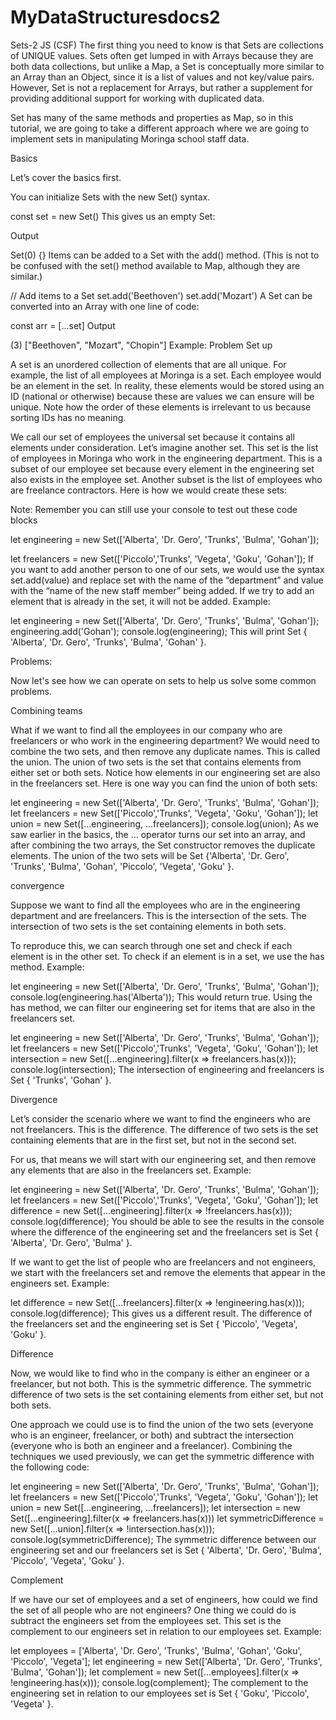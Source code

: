 # MyDataStructuresdocs2


Sets-2 JS (CSF)
The first thing you need to know is that Sets are collections of UNIQUE values. Sets often get lumped in with Arrays because they are both data collections, but unlike a Map, a Set is conceptually more similar to an Array than an Object, since it is a list of values and not key/value pairs. However, Set is not a replacement for Arrays, but rather a supplement for providing additional support for working with duplicated data.

Set has many of the same methods and properties as Map, so in this tutorial, we are going to take a different approach where we are going to implement sets in manipulating Moringa school staff data.

Basics

 Let’s cover the basics first.

You can initialize Sets with the new Set() syntax.

const set = new Set()
This gives us an empty Set:

Output

Set(0) {}
Items can be added to a Set with the add() method. (This is not to be confused with the set() method available to Map, although they are similar.)

// Add items to a Set
set.add('Beethoven')
set.add('Mozart')
A Set can be converted into an Array with one line of code:

const arr = [...set]
Output

(3) ["Beethoven", "Mozart", "Chopin"]
Example: Problem Set up

A set is an unordered collection of elements that are all unique. For example, the list of all employees at Moringa is a set. Each employee would be an element in the set. In reality, these elements would be stored using an ID (national or otherwise) because these are values we can ensure will be unique. Note how the order of these elements is irrelevant to us because sorting IDs has no meaning.  

We call our set of employees the universal set because it contains all elements under consideration. Let’s imagine another set. This set is the list of employees in Moringa who work in the engineering department. This is a subset of our employee set because every element in the engineering set also exists in the employee set. Another subset is the list of employees who are freelance contractors. Here is how we would create these sets: 

Note: Remember you can still use your console to test out these code blocks

let engineering = new Set(['Alberta', 'Dr. Gero', 'Trunks', 'Bulma', 'Gohan']);


let freelancers = new Set(['Piccolo','Trunks', 'Vegeta', 'Goku', 'Gohan']);
If you want to add another person to one of our sets, we would use the syntax set.add(value) and replace set with the name of the “department” and value with the “name of the new staff member” being added. If we try to add an element that is already in the set, it will not be added. Example:

let engineering = new Set(['Alberta', 'Dr. Gero', 'Trunks', 'Bulma', 'Gohan']);
engineering.add('Gohan');
console.log(engineering);
This will print Set { 'Alberta', 'Dr. Gero', 'Trunks', 'Bulma', 'Gohan' }.

Problems:

Now let's see how we can operate on sets to help us solve some common problems.

 

Combining teams

What if we want to find all the employees in our company who are freelancers or who work in the engineering department? We would need to combine the two sets, and then remove any duplicate names. This is called the union. The union of two sets is the set that contains elements from either set or both sets. Notice how elements in our engineering set are also in the freelancers set. Here is one way you can find the union of both sets:

let engineering = new Set(['Alberta', 'Dr. Gero', 'Trunks', 'Bulma', 'Gohan']);
let freelancers = new Set(['Piccolo','Trunks', 'Vegeta', 'Goku', 'Gohan']);
let union = new Set([...engineering, ...freelancers]);
console.log(union);
As we saw earlier in the basics, the … operator turns our set into an array, and after combining the two arrays, the Set constructor removes the duplicate elements. The union of the two sets will be Set {'Alberta', 'Dr. Gero', 'Trunks', 'Bulma', 'Gohan', 'Piccolo', 'Vegeta', 'Goku' }.

convergence

Suppose we want to find all the employees who are in the engineering department and are freelancers. This is the intersection of the sets. The intersection of two sets is the set containing elements in both sets. 

To reproduce this, we can search through one set and check if each element is in the other set. To check if an element is in a set, we use the has method. Example:

let engineering = new Set(['Alberta', 'Dr. Gero', 'Trunks', 'Bulma', 'Gohan']);
console.log(engineering.has('Alberta'));
This would return true. Using the has method, we can filter our engineering set for items that are also in the freelancers set.

let engineering = new Set(['Alberta', 'Dr. Gero', 'Trunks', 'Bulma', 'Gohan']);
let freelancers = new Set(['Piccolo','Trunks', 'Vegeta', 'Goku', 'Gohan']);
let intersection = new Set([...engineering].filter(x => freelancers.has(x)));
console.log(intersection);
The intersection of engineering and freelancers is Set { 'Trunks', 'Gohan' }. 

 

Divergence

Let’s consider the scenario where we want to find the engineers who are not freelancers. This is the difference. The difference of two sets is the set containing elements that are in the first set, but not in the second set. 

For us, that means we will start with our engineering set, and then remove any elements that are also in the freelancers set. Example:

let engineering = new Set(['Alberta', 'Dr. Gero', 'Trunks', 'Bulma', 'Gohan']);
let freelancers = new Set(['Piccolo','Trunks', 'Vegeta', 'Goku', 'Gohan']);
let difference = new Set([...engineering].filter(x => !freelancers.has(x)));
console.log(difference);
You should be able to see the results in the console where the difference of the engineering set and the freelancers set is Set { 'Alberta', 'Dr. Gero', 'Bulma' }. 

If we want to get the list of people who are freelancers and not engineers, we start with the freelancers set and remove the elements that appear in the engineers set. Example:

let difference = new Set([...freelancers].filter(x => !engineering.has(x)));
console.log(difference);
This gives us a different result. The difference of the freelancers set and the engineering set is Set { 'Piccolo', 'Vegeta', 'Goku' }.

 

Difference

Now, we would like to find who in the company is either an engineer or a freelancer, but not both. This is the symmetric difference. The symmetric difference of two sets is the set containing elements from either set, but not both sets. 

One approach we could use is to find the union of the two sets (everyone who is an engineer, freelancer, or both) and subtract the intersection (everyone who is both an engineer and a freelancer). Combining the techniques we used previously, we can get the symmetric difference with the following code:

let engineering = new Set(['Alberta', 'Dr. Gero', 'Trunks', 'Bulma', 'Gohan']);
let freelancers = new Set(['Piccolo','Trunks', 'Vegeta', 'Goku', 'Gohan']);
let union = new Set([...engineering, ...freelancers]);
let intersection = new Set([...engineering].filter(x => freelancers.has(x)))
let symmetricDifference = new Set([...union].filter(x => !intersection.has(x)));
console.log(symmetricDifference);
The symmetric difference between our engineering set and our freelancers set is Set { 'Alberta', 'Dr. Gero', 'Bulma', 'Piccolo', 'Vegeta', 'Goku' }.

 

Complement

If we have our set of employees and a set of engineers, how could we find the set of all people who are not engineers? One thing we could do is subtract the engineers set from the employees set. This set is the complement to our engineers set in relation to our employees set. Example:

let employees = ['Alberta', 'Dr. Gero', 'Trunks', 'Bulma', 'Gohan', 'Goku', 'Piccolo', 'Vegeta'];
let engineering = new Set(['Alberta', 'Dr. Gero', 'Trunks', 'Bulma', 'Gohan']);
let complement = new Set([...employees].filter(x => !engineering.has(x)));
console.log(complement);
The complement to the engineering set in relation to our employees set is Set { 'Goku', 'Piccolo', 'Vegeta' }.